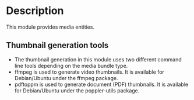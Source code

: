 # Description
This module provides media entities.

## Thumbnail generation tools
* The thumbnail generation in this module uses two different command line tools depending on the media bundle type.
* ffmpeg is used to generate video thumbnails. It is available for Debian/Ubuntu under the ffmpeg package.
* pdftoppm is used to generate document (PDF) thumbnails. It is available for Debian/Ubuntu under the poppler-utils package.
